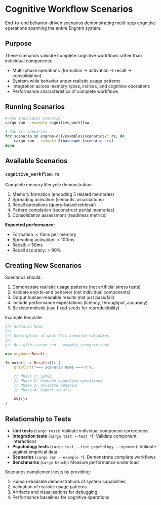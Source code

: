 # Cognitive Workflow Scenarios

End-to-end behavior-driven scenarios demonstrating multi-step cognitive operations spanning the entire Engram system.

## Purpose

These scenarios validate complete cognitive workflows rather than individual components:
- Multi-phase operations (formation → activation → recall → consolidation)
- System-wide behavior under realistic usage patterns
- Integration across memory types, indices, and cognitive operations
- Performance characteristics of complete workflows

## Running Scenarios

```bash
# Run individual scenario
cargo run --example cognitive_workflow

# Run all scenarios
for scenario in engram-cli/examples/scenarios/*.rs; do
    cargo run --example $(basename $scenario .rs)
done
```

## Available Scenarios

### `cognitive_workflow.rs`
Complete memory lifecycle demonstration:
1. Memory formation (encoding 5 related memories)
2. Spreading activation (semantic associations)
3. Recall operations (query-based retrieval)
4. Pattern completion (reconstruct partial memories)
5. Consolidation assessment (readiness metrics)

**Expected performance:**
- Formation: < 10ms per memory
- Spreading activation: < 100ms
- Recall: < 50ms
- Recall accuracy: > 90%

## Creating New Scenarios

Scenarios should:
1. Demonstrate realistic usage patterns (not artificial stress tests)
2. Validate end-to-end behavior (not individual components)
3. Output human-readable results (not just pass/fail)
4. Include performance expectations (latency, throughput, accuracy)
5. Be deterministic (use fixed seeds for reproducibility)

Example template:
```rust
//! Scenario Name
//!
//! Description of what this scenario validates
//!
//! Run with: cargo run --example scenario_name

use anyhow::Result;

fn main() -> Result<()> {
    println!("=== Scenario Name ===\n");

    // Phase 1: Setup
    // Phase 2: Execute cognitive operations
    // Phase 3: Validate behavior
    // Phase 4: Report results

    Ok(())
}
```

## Relationship to Tests

- **Unit tests** (`cargo test`): Validate individual component correctness
- **Integration tests** (`cargo test --test *`): Validate component interactions
- **Psychology tests** (`cargo test --test psychology --ignored`): Validate against empirical data
- **Scenarios** (`cargo run --example *`): Demonstrate complete workflows
- **Benchmarks** (`cargo bench`): Measure performance under load

Scenarios complement tests by providing:
1. Human-readable demonstrations of system capabilities
2. Validation of realistic usage patterns
3. Artifacts and visualizations for debugging
4. Performance baselines for cognitive operations
